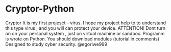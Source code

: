 # Cryptor-Python
Cryptor 
It is my first projesct - virus. I hope my project help to to understand this type virus , and you will can protect your device.
ATTENTION! Dont turn on on your personal system , just on virtual machine or sandbox.
Programm is wrote on Python. You should download modules (tutorial in comments)
Designed to study cyber security.
@egoriwe999
